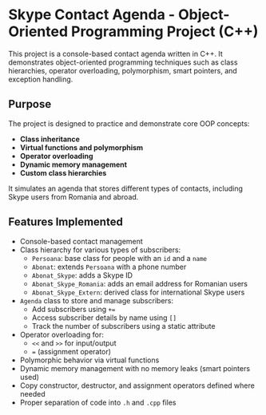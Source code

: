 # Skype Contact Agenda - Object-Oriented Programming Project (C++)

This project is a console-based contact agenda written in C++. It demonstrates object-oriented programming techniques such as class hierarchies, operator overloading, polymorphism, smart pointers, and exception handling.

## Purpose

The project is designed to practice and demonstrate core OOP concepts:
- **Class inheritance**
- **Virtual functions and polymorphism**
- **Operator overloading**
- **Dynamic memory management**
- **Custom class hierarchies**

It simulates an agenda that stores different types of contacts, including Skype users from Romania and abroad.

## Features Implemented

- Console-based contact management
- Class hierarchy for various types of subscribers:
  - `Persoana`: base class for people with an `id` and a `name`
  - `Abonat`: extends `Persoana` with a phone number
  - `Abonat_Skype`: adds a Skype ID
  - `Abonat_Skype_Romania`: adds an email address for Romanian users
  - `Abonat_Skype_Extern`: derived class for international Skype users
- `Agenda` class to store and manage subscribers:
  - Add subscribers using `+=`
  - Access subscriber details by name using `[]`
  - Track the number of subscribers using a static attribute
- Operator overloading for:
  - `<<` and `>>` for input/output
  - `=` (assignment operator)
- Polymorphic behavior via virtual functions
- Dynamic memory management with no memory leaks (smart pointers used)
- Copy constructor, destructor, and assignment operators defined where needed
- Proper separation of code into `.h` and `.cpp` files
